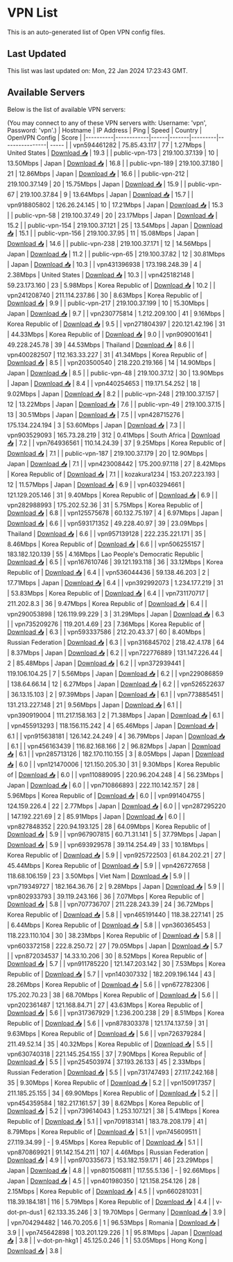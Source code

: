 # VPN List

This is an auto-generated list of Open VPN config files.

## Last Updated

This list was last updated on: Mon, 22 Jan 2024 17:23:43 GMT.

## Available Servers

Below is the list of available VPN servers:

(You may connect to any of these VPN servers with: Username: 'vpn', Password: 'vpn'.)
| Hostname | IP Address | Ping | Speed | Country | OpenVPN Config | Score |
|----------|------------|------|-------|---------|----------------| ----- |
| vpn594461282 | 75.85.43.117 | 77 | 1.27Mbps | United States | [Download 📥](./configs/server_0_US.ovpn) | 19.3 |
| public-vpn-173 | 219.100.37.139 | 10 | 13.50Mbps | Japan | [Download 📥](./configs/server_1_JP.ovpn) | 16.8 |
| public-vpn-189 | 219.100.37.180 | 21 | 12.86Mbps | Japan | [Download 📥](./configs/server_2_JP.ovpn) | 16.6 |
| public-vpn-212 | 219.100.37.149 | 20 | 15.75Mbps | Japan | [Download 📥](./configs/server_3_JP.ovpn) | 15.9 |
| public-vpn-67 | 219.100.37.84 | 9 | 13.64Mbps | Japan | [Download 📥](./configs/server_4_JP.ovpn) | 15.7 |
| vpn918805802 | 126.26.24.145 | 10 | 17.21Mbps | Japan | [Download 📥](./configs/server_5_JP.ovpn) | 15.3 |
| public-vpn-58 | 219.100.37.49 | 20 | 23.17Mbps | Japan | [Download 📥](./configs/server_6_JP.ovpn) | 15.2 |
| public-vpn-154 | 219.100.37.121 | 25 | 13.54Mbps | Japan | [Download 📥](./configs/server_7_JP.ovpn) | 15.1 |
| public-vpn-156 | 219.100.37.95 | 11 | 15.08Mbps | Japan | [Download 📥](./configs/server_8_JP.ovpn) | 14.6 |
| public-vpn-238 | 219.100.37.171 | 12 | 14.56Mbps | Japan | [Download 📥](./configs/server_9_JP.ovpn) | 11.2 |
| public-vpn-65 | 219.100.37.82 | 12 | 30.81Mbps | Japan | [Download 📥](./configs/server_10_JP.ovpn) | 10.3 |
| vpn431396938 | 173.198.248.39 | 4 | 2.38Mbps | United States | [Download 📥](./configs/server_11_US.ovpn) | 10.3 |
| vpn425182148 | 59.23.173.160 | 23 | 5.98Mbps | Korea Republic of | [Download 📥](./configs/server_12_KR.ovpn) | 10.2 |
| vpn241208740 | 211.114.237.86 | 30 | 8.63Mbps | Korea Republic of | [Download 📥](./configs/server_13_KR.ovpn) | 9.9 |
| public-vpn-217 | 219.100.37.199 | 10 | 15.30Mbps | Japan | [Download 📥](./configs/server_14_JP.ovpn) | 9.7 |
| vpn230775814 | 1.212.209.100 | 41 | 9.16Mbps | Korea Republic of | [Download 📥](./configs/server_15_KR.ovpn) | 9.5 |
| vpn271804397 | 220.121.42.196 | 31 | 44.33Mbps | Korea Republic of | [Download 📥](./configs/server_16_KR.ovpn) | 9.0 |
| vpn909001641 | 49.228.245.78 | 39 | 44.53Mbps | Thailand | [Download 📥](./configs/server_17_TH.ovpn) | 8.6 |
| vpn400282507 | 112.163.33.227 | 31 | 41.34Mbps | Korea Republic of | [Download 📥](./configs/server_18_KR.ovpn) | 8.5 |
| vpn203500540 | 218.220.219.166 | 14 | 14.90Mbps | Japan | [Download 📥](./configs/server_19_JP.ovpn) | 8.5 |
| public-vpn-48 | 219.100.37.12 | 30 | 13.90Mbps | Japan | [Download 📥](./configs/server_20_JP.ovpn) | 8.4 |
| vpn440254653 | 119.171.54.252 | 18 | 9.02Mbps | Japan | [Download 📥](./configs/server_21_JP.ovpn) | 8.2 |
| public-vpn-248 | 219.100.37.157 | 12 | 13.22Mbps | Japan | [Download 📥](./configs/server_22_JP.ovpn) | 7.6 |
| public-vpn-49 | 219.100.37.15 | 13 | 30.51Mbps | Japan | [Download 📥](./configs/server_23_JP.ovpn) | 7.5 |
| vpn428715276 | 175.134.224.194 | 3 | 53.60Mbps | Japan | [Download 📥](./configs/server_24_JP.ovpn) | 7.3 |
| vpn903529093 | 165.73.28.219 | 312 | 0.41Mbps | South Africa | [Download 📥](./configs/server_25_ZA.ovpn) | 7.2 |
| vpn764936561 | 110.14.24.39 | 37 | 9.25Mbps | Korea Republic of | [Download 📥](./configs/server_26_KR.ovpn) | 7.1 |
| public-vpn-187 | 219.100.37.179 | 20 | 12.90Mbps | Japan | [Download 📥](./configs/server_27_JP.ovpn) | 7.1 |
| vpn423008442 | 175.200.97.118 | 27 | 8.42Mbps | Korea Republic of | [Download 📥](./configs/server_28_KR.ovpn) | 7.1 |
| kozakura1234 | 153.207.223.193 | 12 | 11.57Mbps | Japan | [Download 📥](./configs/server_29_JP.ovpn) | 6.9 |
| vpn403294661 | 121.129.205.146 | 31 | 9.40Mbps | Korea Republic of | [Download 📥](./configs/server_30_KR.ovpn) | 6.9 |
| vpn282988993 | 175.202.52.36 | 31 | 5.75Mbps | Korea Republic of | [Download 📥](./configs/server_31_KR.ovpn) | 6.8 |
| vpn125575678 | 60.132.75.197 | 4 | 6.97Mbps | Japan | [Download 📥](./configs/server_32_JP.ovpn) | 6.6 |
| vpn593171352 | 49.228.40.97 | 39 | 23.09Mbps | Thailand | [Download 📥](./configs/server_33_TH.ovpn) | 6.6 |
| vpn957139128 | 222.235.221.171 | 35 | 8.46Mbps | Korea Republic of | [Download 📥](./configs/server_34_KR.ovpn) | 6.6 |
| vpn506255157 | 183.182.120.139 | 55 | 4.16Mbps | Lao People's Democratic Republic | [Download 📥](./configs/server_35_LA.ovpn) | 6.5 |
| vpn167610746 | 39.121.193.118 | 36 | 33.12Mbps | Korea Republic of | [Download 📥](./configs/server_36_KR.ovpn) | 6.4 |
| vpn536044436 | 59.138.46.203 | 2 | 17.71Mbps | Japan | [Download 📥](./configs/server_37_JP.ovpn) | 6.4 |
| vpn392992073 | 1.234.177.219 | 31 | 53.83Mbps | Korea Republic of | [Download 📥](./configs/server_38_KR.ovpn) | 6.4 |
| vpn731170717 | 211.202.8.3 | 36 | 9.47Mbps | Korea Republic of | [Download 📥](./configs/server_39_KR.ovpn) | 6.4 |
| vpn290053898 | 126.119.99.229 | 3 | 31.29Mbps | Japan | [Download 📥](./configs/server_40_JP.ovpn) | 6.3 |
| vpn735209276 | 119.201.4.69 | 23 | 7.36Mbps | Korea Republic of | [Download 📥](./configs/server_41_KR.ovpn) | 6.3 |
| vpn593337586 | 212.20.43.37 | 60 | 8.40Mbps | Russian Federation | [Download 📥](./configs/server_42_RU.ovpn) | 6.3 |
| vpn316845702 | 218.42.4.178 | 64 | 8.37Mbps | Japan | [Download 📥](./configs/server_43_JP.ovpn) | 6.2 |
| vpn722776889 | 131.147.226.44 | 2 | 85.48Mbps | Japan | [Download 📥](./configs/server_44_JP.ovpn) | 6.2 |
| vpn372939441 | 119.106.104.25 | 7 | 5.56Mbps | Japan | [Download 📥](./configs/server_45_JP.ovpn) | 6.2 |
| vpn229086859 | 138.64.66.14 | 12 | 6.27Mbps | Japan | [Download 📥](./configs/server_46_JP.ovpn) | 6.2 |
| vpn526522637 | 36.13.15.103 | 2 | 97.39Mbps | Japan | [Download 📥](./configs/server_47_JP.ovpn) | 6.1 |
| vpn773885451 | 131.213.227.148 | 21 | 9.56Mbps | Japan | [Download 📥](./configs/server_48_JP.ovpn) | 6.1 |
| vpn390919004 | 111.217.158.163 | 2 | 71.38Mbps | Japan | [Download 📥](./configs/server_49_JP.ovpn) | 6.1 |
| vpn455913293 | 118.156.115.242 | 4 | 65.46Mbps | Japan | [Download 📥](./configs/server_50_JP.ovpn) | 6.1 |
| vpn915638181 | 126.142.24.249 | 4 | 36.79Mbps | Japan | [Download 📥](./configs/server_51_JP.ovpn) | 6.1 |
| vpn456163439 | 116.82.168.166 | 2 | 96.82Mbps | Japan | [Download 📥](./configs/server_52_JP.ovpn) | 6.1 |
| vpn285713126 | 182.170.110.155 | 3 | 8.05Mbps | Japan | [Download 📥](./configs/server_53_JP.ovpn) | 6.0 |
| vpn121470006 | 121.150.205.30 | 31 | 9.30Mbps | Korea Republic of | [Download 📥](./configs/server_54_KR.ovpn) | 6.0 |
| vpn110889095 | 220.96.204.248 | 4 | 56.23Mbps | Japan | [Download 📥](./configs/server_55_JP.ovpn) | 6.0 |
| vpn710866893 | 222.110.142.157 | 28 | 5.96Mbps | Korea Republic of | [Download 📥](./configs/server_56_KR.ovpn) | 6.0 |
| vpn991404755 | 124.159.226.4 | 22 | 2.77Mbps | Japan | [Download 📥](./configs/server_57_JP.ovpn) | 6.0 |
| vpn287295220 | 147.192.221.69 | 2 | 85.91Mbps | Japan | [Download 📥](./configs/server_58_JP.ovpn) | 6.0 |
| vpn827848352 | 220.94.193.125 | 28 | 64.09Mbps | Korea Republic of | [Download 📥](./configs/server_59_KR.ovpn) | 5.9 |
| vpn967907815 | 60.71.31.141 | 5 | 37.79Mbps | Japan | [Download 📥](./configs/server_60_JP.ovpn) | 5.9 |
| vpn693929578 | 39.114.254.49 | 33 | 10.18Mbps | Korea Republic of | [Download 📥](./configs/server_61_KR.ovpn) | 5.9 |
| vpn925722503 | 61.84.202.21 | 27 | 45.44Mbps | Korea Republic of | [Download 📥](./configs/server_62_KR.ovpn) | 5.9 |
| vpn426727658 | 118.68.106.159 | 23 | 3.50Mbps | Viet Nam | [Download 📥](./configs/server_63_VN.ovpn) | 5.9 |
| vpn719349727 | 182.164.36.76 | 2 | 9.28Mbps | Japan | [Download 📥](./configs/server_64_JP.ovpn) | 5.9 |
| vpn802933793 | 39.119.243.166 | 36 | 7.07Mbps | Korea Republic of | [Download 📥](./configs/server_65_KR.ovpn) | 5.8 |
| vpn707736707 | 211.228.243.39 | 24 | 36.72Mbps | Korea Republic of | [Download 📥](./configs/server_66_KR.ovpn) | 5.8 |
| vpn465191440 | 118.38.227.141 | 25 | 6.44Mbps | Korea Republic of | [Download 📥](./configs/server_67_KR.ovpn) | 5.8 |
| vpn360365453 | 118.223.110.104 | 30 | 38.23Mbps | Korea Republic of | [Download 📥](./configs/server_68_KR.ovpn) | 5.8 |
| vpn603372158 | 222.8.250.72 | 27 | 79.05Mbps | Japan | [Download 📥](./configs/server_69_JP.ovpn) | 5.7 |
| vpn872034537 | 14.33.10.206 | 30 | 8.52Mbps | Korea Republic of | [Download 📥](./configs/server_70_KR.ovpn) | 5.7 |
| vpn911785220 | 121.147.203.142 | 30 | 7.53Mbps | Korea Republic of | [Download 📥](./configs/server_71_KR.ovpn) | 5.7 |
| vpn140307332 | 182.209.196.144 | 43 | 28.26Mbps | Korea Republic of | [Download 📥](./configs/server_72_KR.ovpn) | 5.6 |
| vpn672782306 | 175.202.70.23 | 38 | 68.70Mbps | Korea Republic of | [Download 📥](./configs/server_73_KR.ovpn) | 5.6 |
| vpn202361487 | 121.168.84.71 | 27 | 43.63Mbps | Korea Republic of | [Download 📥](./configs/server_74_KR.ovpn) | 5.6 |
| vpn317367929 | 1.236.200.238 | 29 | 8.51Mbps | Korea Republic of | [Download 📥](./configs/server_75_KR.ovpn) | 5.6 |
| vpn878303378 | 121.174.137.59 | 31 | 9.63Mbps | Korea Republic of | [Download 📥](./configs/server_76_KR.ovpn) | 5.6 |
| vpn726379284 | 211.49.52.14 | 35 | 40.32Mbps | Korea Republic of | [Download 📥](./configs/server_77_KR.ovpn) | 5.5 |
| vpn630740318 | 221.145.254.155 | 37 | 7.90Mbps | Korea Republic of | [Download 📥](./configs/server_78_KR.ovpn) | 5.5 |
| vpn254503974 | 37.193.26.133 | 45 | 2.33Mbps | Russian Federation | [Download 📥](./configs/server_79_RU.ovpn) | 5.5 |
| vpn731747493 | 27.117.242.168 | 35 | 9.30Mbps | Korea Republic of | [Download 📥](./configs/server_80_KR.ovpn) | 5.2 |
| vpn150917357 | 211.185.25.155 | 34 | 69.90Mbps | Korea Republic of | [Download 📥](./configs/server_81_KR.ovpn) | 5.2 |
| vpn454359584 | 182.217.161.57 | 39 | 8.62Mbps | Korea Republic of | [Download 📥](./configs/server_82_KR.ovpn) | 5.2 |
| vpn739614043 | 1.253.107.121 | 38 | 5.41Mbps | Korea Republic of | [Download 📥](./configs/server_83_KR.ovpn) | 5.1 |
| vpn709183141 | 183.78.208.179 | 41 | 8.79Mbps | Korea Republic of | [Download 📥](./configs/server_84_KR.ovpn) | 5.1 |
| vpn745609511 | 27.119.34.99 | - | 9.45Mbps | Korea Republic of | [Download 📥](./configs/server_85_KR.ovpn) | 5.1 |
| vpn870869921 | 91.142.154.211 | 107 | 4.46Mbps | Russian Federation | [Download 📥](./configs/server_86_RU.ovpn) | 4.9 |
| vpn970335673 | 153.182.159.171 | 46 | 23.29Mbps | Japan | [Download 📥](./configs/server_87_JP.ovpn) | 4.8 |
| vpn801506811 | 117.55.5.136 | - | 92.66Mbps | Japan | [Download 📥](./configs/server_88_JP.ovpn) | 4.5 |
| vpn401980350 | 121.158.254.126 | 28 | 2.15Mbps | Korea Republic of | [Download 📥](./configs/server_89_KR.ovpn) | 4.5 |
| vpn660281031 | 118.39.184.181 | 116 | 5.79Mbps | Korea Republic of | [Download 📥](./configs/server_90_KR.ovpn) | 4.4 |
| v-dot-pn-dus1 | 62.133.35.246 | 3 | 19.70Mbps | Germany | [Download 📥](./configs/server_91_DE.ovpn) | 3.9 |
| vpn704294482 | 146.70.205.6 | 1 | 96.53Mbps | Romania | [Download 📥](./configs/server_92_RO.ovpn) | 3.9 |
| vpn745642898 | 103.201.129.226 | 1 | 95.81Mbps | Japan | [Download 📥](./configs/server_93_JP.ovpn) | 3.8 |
| v-dot-pn-hkg1 | 45.125.0.246 | 1 | 53.05Mbps | Hong Kong | [Download 📥](./configs/server_94_HK.ovpn) | 3.8 |

